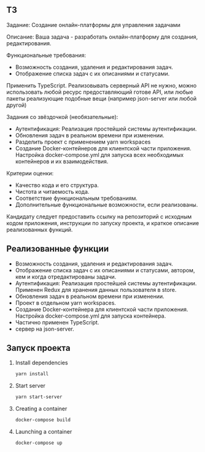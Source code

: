 ## ТЗ

Задание: Создание онлайн-платформы для управления задачами

Описание: Ваша задача - разработать онлайн-платформу для создания, редактирования.

Функциональные требования:

- Возможность создания, удаления и редактирования задач.
- Отображение списка задач с их описаниями и статусами.

Применить TypeScript.
Реализовывать серверный API не нужно, можно использовать любой ресурс предоставляющий готове API, или любые пакеты реализующие подобные вещи (например json-server или любой другой)

Задания со звёздочкой (необязательные):

- Аутентификация: Реализация простейшей системы аутентификации.
- Обновления задач в реальном времени при изменении.
- Разделить проект с применением yarn workspaces
- Создание Docker-контейнеров для клиентской части приложения. Настройка docker-compose.yml для запуска всех необходимых контейнеров и их взаимодействия.

Критерии оценки:

- Качество кода и его структура.
- Чистота и читаемость кода.
- Соответствие функциональным требованиям.
- Дополнительные функциональные возможности, если реализованы.

Кандидату следует предоставить ссылку на репозиторий с исходным кодом приложения, инструкции по запуску проекта, и краткое описание реализованных функций.

## Реализованные функции

- Возможность создания, удаления и редактирования задач.
- Отображение списка задач с их описаниями и статусами, автором, кем и когда отредактированы задачи.
- Аутентификация: Реализация простейшей системы аутентификации. Применен Redux для хранения данных пользователя в store.
- Обновления задач в реальном времени при изменении.
- Проект в отдельном yarn workspaces.
- Создание Docker-контейнера для клиентской части приложения. Настройка docker-compose.yml для запуска контейнера.
- Частично применен TypeScript.
- сервер на json-server.

## Запуск проекта

1. Install dependencies

   ```bash
   yarn install
   ```

2. Start server

   ```bash
   yarn start-server
   ```

3. Creating a container

   ```bash
   docker-compose build
   ```

4. Launching a container

   ```bash
   docker-compose up
   ```
